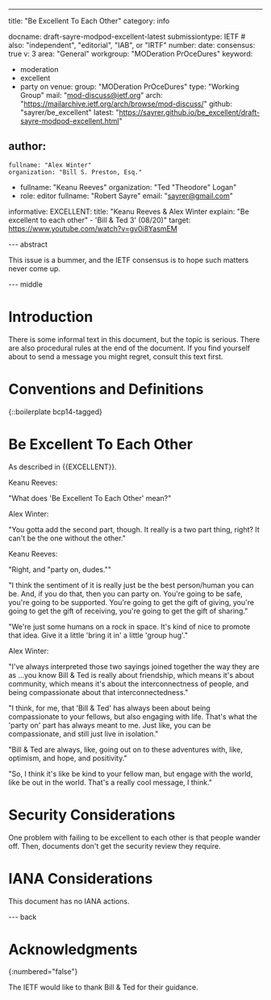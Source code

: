 ---
title: "Be Excellent To Each Other"
category: info

docname: draft-sayre-modpod-excellent-latest
submissiontype: IETF  # also: "independent", "editorial", "IAB", or "IRTF"
number:
date:
consensus: true
v: 3
area: "General"
workgroup: "MODeration PrOceDures"
keyword:
 - moderation
 - excellent
 - party on
venue:
  group: "MODeration PrOceDures"
  type: "Working Group"
  mail: "mod-discuss@ietf.org"
  arch: "https://mailarchive.ietf.org/arch/browse/mod-discuss/"
  github: "sayrer/be_excellent"
  latest: "https://sayrer.github.io/be_excellent/draft-sayre-modpod-excellent.html"

author:
 -
    fullname: "Alex Winter"
    organization: "Bill S. Preston, Esq."
 -
    fullname: "Keanu Reeves"
    organization: "Ted \"Theodore\" Logan"
 -
    role: editor
    fullname: "Robert Sayre"
    email: "sayrer@gmail.com"

informative:
  EXCELLENT:
    title: "Keanu Reeves & Alex Winter explain: \"Be excellent to each other\" - 'Bill & Ted 3' (08/20)"
    target: https://www.youtube.com/watch?v=gv0i8YasmEM

--- abstract

This issue is a bummer, and the IETF consensus is to hope such matters never come up.


--- middle

# Introduction

There is some informal text in this document, but the topic is serious. There are also procedural rules at the end of the document. If you find yourself about to send a message you might regret, consult this text first.

# Conventions and Definitions

{::boilerplate bcp14-tagged}


# Be Excellent To Each Other

As described in {{EXCELLENT}}.

Keanu Reeves\:

\"What does 'Be Excellent To Each Other' mean?\"

Alex Winter\:

\"You gotta add the second part, though. It really is a two part thing, right? It can't be the one without the other.\"

Keanu Reeves\:

\"Right, and \"party on, dudes.\"\"

\"I think the sentiment of it is really just be the best person/human you can be. And, if you do that, then you can party on. You're going to be safe, you're going to be supported. You're going to get the gift of giving, you're going to get the gift of receiving, you're going to get the gift of sharing.\"

\"We're just some humans on a rock in space. It's kind of nice to promote that idea. Give it a little 'bring it in' a little 'group hug'.\"

Alex Winter\:

\"I've always interpreted those two sayings joined together the way they are as ...you know Bill & Ted is really about friendship, which means it's about community, which means it's about the interconnectness of people, and being compassionate about that interconnectedness.\"

\"I think, for me, that 'Bill & Ted' has always been about being compassionate to your fellows, but also engaging with life. That's what the 'party on' part has always meant to me. Just like, you can be compassionate, and still just live in isolation.\"

\"Bill & Ted are always, like, going out on to these adventures with, like, optimism, and hope, and positivity.\"

\"So, I think it's like be kind to your fellow man, but engage with the world, like be out in the world. That's a really cool message, I think.\"

# Security Considerations

One problem with failing to be excellent to each other is that people wander off. Then, documents don't get the security review they require.

# IANA Considerations

This document has no IANA actions.


--- back

# Acknowledgments
{:numbered="false"}

The IETF would like to thank Bill & Ted for their guidance.
